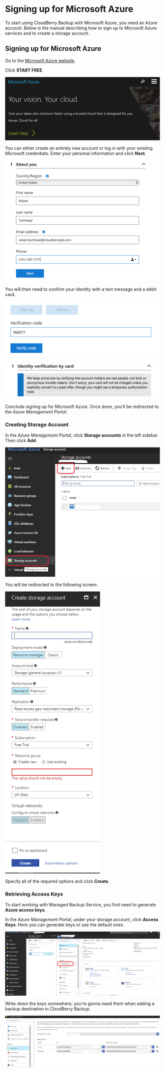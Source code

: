 # Signing up for Microsoft Azure

To start using CloudBerry Backup with Microsoft Azure, you need an Azure account. Below is the manual describing how to sign up to Microsoft Azure services and to create a storage account.

## Signing up for Microsoft Azure

Go to the [Microsoft Azure website](http://www.windowsazure.com/en-us/).

Click **START FREE**.

![](../../../.gitbook/assets/screen-shot-2018-01-12-at-19.27.40.png)

You can either create an entirely new account or log in with your existing Microsoft credentials. Enter your personal information and click **Next**.

![](../../../.gitbook/assets/screen-shot-2018-01-12-at-19.44.58.png)

You will then need to confirm your identity with a text message and a debit card.

![](../../../.gitbook/assets/screen-shot-2018-01-12-at-19.45.45.png)

![](../../../.gitbook/assets/screen-shot-2018-01-12-at-19.58.35.png)

Conclude signing up for Microsoft Azure. Once done, you'll be redirected to the _Azure Management Portal_.

### Creating Storage Account

In the _Azure Management Portal_, click **Storage accounts** in the left sidebar. Then click **Add**.

![](../../../.gitbook/assets/image%20%2826%29.png)

You will be redirected to the following screen:

![](../../../.gitbook/assets/image%20%2813%29.png)

Specify all of the required options and click **Create**.

### Retrieving Access Keys

To start working with Managed Backup Service, you first need to generate **Azure access keys**.

In the _Azure Management Portal_, under your storage account, click **Access Keys**. Here you can generate keys or use the default ones.

![](../../../.gitbook/assets/image%20%2852%29.png)

Write down the keys somewhere; you're gonna need them when adding a backup destination in CloudBerry Backup.

![](../../../.gitbook/assets/image%20%2833%29.png)



